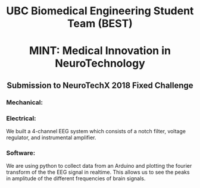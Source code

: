 
<h1 style="text-align:center">UBC Biomedical Engineering Student Team (BEST)</h1>
<h1 style="text-align:center">MINT: Medical Innovation in NeuroTechnology</h1>
<h2 style="text-align:center">Submission to NeuroTechX 2018 Fixed Challenge</h2>

### Mechanical:

### Electrical:
We built a 4-channel EEG system which consists of a notch filter, voltage regulator, and instrumental amplifier. 

### Software:
We are using python to collect data from an Arduino and plotting the fourier transform of the the EEG signal in realtime. This allows us to see the peaks in amplitude of the different frequencies of brain signals.
